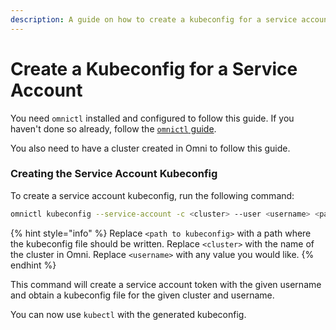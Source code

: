 ```yaml
---
description: A guide on how to create a kubeconfig for a service account in Omni.
---
```


# Create a Kubeconfig for a Service Account

You need `omnictl` installed and configured to follow this guide. If you haven't done so already, follow the [`omnictl` guide](index-1.md).

You also need to have a cluster created in Omni to follow this guide.

### Creating the Service Account Kubeconfig

To create a service account kubeconfig, run the following command:

```bash
omnictl kubeconfig --service-account -c <cluster> --user <username> <path to kubeconfig>
```

{% hint style="info" %}
&#x20;Replace `<path to kubeconfig>` with a path where the kubeconfig file should be written. Replace `<cluster>` with the name of the cluster in Omni. Replace `<username>` with any value you would like.&#x20;
{% endhint %}

This command will create a service account token with the given username and obtain a kubeconfig file for the given cluster and username.

You can now use `kubectl` with the generated kubeconfig.
